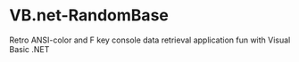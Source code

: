 # VB.net-RandomBase
Retro ANSI-color  and F key console data retrieval application fun with Visual Basic .NET
